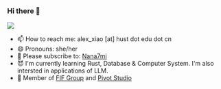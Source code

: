 ### Hi there 👋



<a href="https://github.com/Alex4210987">
  <img src="https://github-readme-stats.vercel.app/api?username=Alex4210987&show_icons=true&theme=onedark" />
</a> 



- 📫 How to reach me: alex_xiao [at] hust dot edu dot cn
- 😄 Pronouns: she/her
- 🦈 Please subscribe to: [Nana7mi](https://space.bilibili.com/434334701)
- 😈 I'm currently learning Rust, Database & Computer System. I'm also intersted in applications of LLM.
- 🎢 Member of [FIF Group](https://github.com/FIF-Group) and [Pivot Studio](https://github.com/Pivot-Studio)
